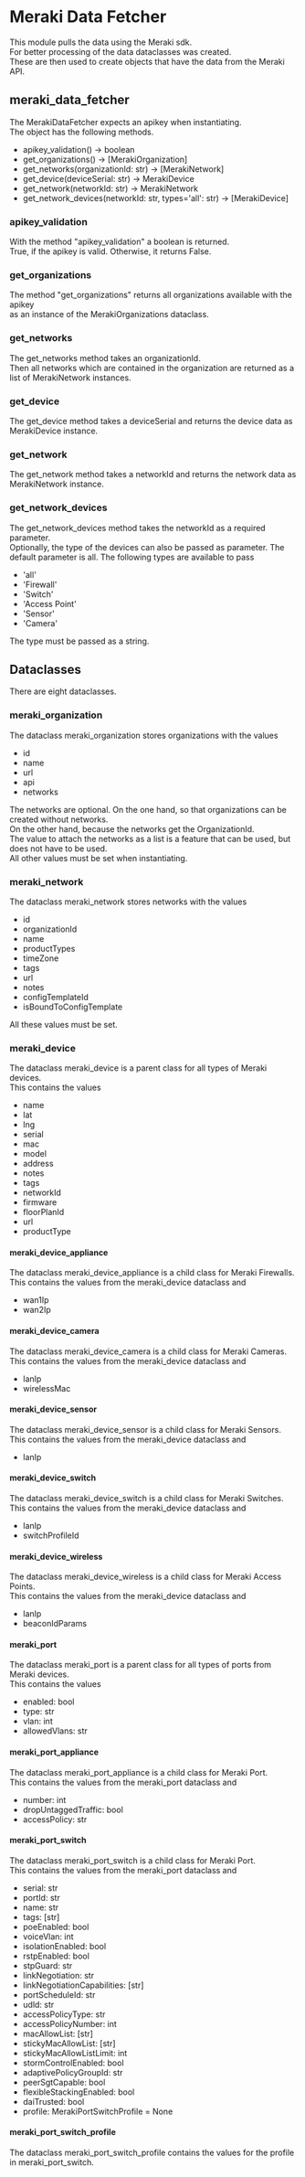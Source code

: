 # Meraki Data Fetcher

This module pulls the data using the Meraki sdk.   
For better processing of the data dataclasses was created.   
These are then used to create objects that have the data from the Meraki API.  


## meraki_data_fetcher

The MerakiDataFetcher expects an apikey when instantiating.  
The object has the following methods.  
- apikey_validation() -> boolean
- get_organizations() -> [MerakiOrganization]
- get_networks(organizationId: str) -> [MerakiNetwork]
- get_device(deviceSerial: str) -> MerakiDevice
- get_network(networkId: str) -> MerakiNetwork
- get_network_devices(networkId: str, types='all': str) -> [MerakiDevice]


### apikey_validation

With the method "apikey_validation" a boolean is returned.  
True, if the apikey is valid. Otherwise, it returns False.


### get_organizations

The method "get_organizations" returns all organizations available with the apikey  
as an instance of the MerakiOrganizations dataclass.


### get_networks

The get_networks method takes an organizationId.  
Then all networks which are contained in the organization are returned as a list of MerakiNetwork instances.  


### get_device

The get_device method takes a deviceSerial and returns the device data as MerakiDevice instance.


### get_network

The get_network method takes a networkId and returns the network data as MerakiNetwork instance.


### get_network_devices

The get_network_devices method takes the networkId as a required parameter.  
Optionally, the type of the devices can also be passed as parameter.
The default parameter is all.
The following types are available to pass
- 'all'
- 'Firewall'
- 'Switch'
- 'Access Point'
- 'Sensor'
- 'Camera'

The type must be passed as a string.

## Dataclasses

There are eight dataclasses.


### meraki_organization

The dataclass meraki_organization stores organizations with the values
- id
- name
- url
- api
- networks

The networks are optional.
On the one hand, so that organizations can be created without networks.  
On the other hand, because the networks get the OrganizationId.  
The value to attach the networks as a list is a feature that can be used, but does not have to be used.  
All other values must be set when instantiating.  


### meraki_network

The dataclass meraki_network stores networks with the values
- id
- organizationId
- name
- productTypes
- timeZone
- tags
- url
- notes
- configTemplateId
- isBoundToConfigTemplate

All these values must be set.


### meraki_device

The dataclass meraki_device is a parent class for all types of Meraki devices.  
This contains the values  
- name
- lat
- lng
- serial
- mac
- model
- address
- notes
- tags
- networkId
- firmware
- floorPlanId
- url
- productType


#### meraki_device_appliance

The dataclass meraki_device_appliance is a child class for Meraki Firewalls.  
This contains the values from the meraki_device dataclass and
- wan1Ip
- wan2Ip

#### meraki_device_camera

The dataclass meraki_device_camera is a child class for Meraki Cameras.  
This contains the values from the meraki_device dataclass and
- lanIp
- wirelessMac


#### meraki_device_sensor

The dataclass meraki_device_sensor is a child class for Meraki Sensors.  
This contains the values from the meraki_device dataclass and
- lanIp


#### meraki_device_switch

The dataclass meraki_device_switch is a child class for Meraki Switches.  
This contains the values from the meraki_device dataclass and
- lanIp
- switchProfileId

#### meraki_device_wireless

The dataclass meraki_device_wireless is a child class for Meraki Access Points.  
This contains the values from the meraki_device dataclass and
- lanIp
- beaconIdParams

#### meraki_port

The dataclass meraki_port is a parent class for all types of ports from Meraki devices.  
This contains the values  
- enabled: bool
- type: str
- vlan: int
- allowedVlans: str

#### meraki_port_appliance

The dataclass meraki_port_appliance is a child class for Meraki Port.  
This contains the values from the meraki_port dataclass and
- number: int
- dropUntaggedTraffic: bool
- accessPolicy: str

#### meraki_port_switch

The dataclass meraki_port_switch is a child class for Meraki Port.  
This contains the values from the meraki_port dataclass and
- serial: str
- portId: str
- name: str
- tags: [str]
- poeEnabled: bool
- voiceVlan: int
- isolationEnabled: bool
- rstpEnabled: bool
- stpGuard: str
- linkNegotiation: str
- linkNegotiationCapabilities: [str]
- portScheduleId: str
- udld: str
- accessPolicyType: str
- accessPolicyNumber: int
- macAllowList: [str]
- stickyMacAllowList: [str]
- stickyMacAllowListLimit: int
- stormControlEnabled: bool
- adaptivePolicyGroupId: str
- peerSgtCapable: bool
- flexibleStackingEnabled: bool
- daiTrusted: bool
- profile: MerakiPortSwitchProfile = None

#### meraki_port_switch_profile

The dataclass meraki_port_switch_profile contains the values for the profile in meraki_port_switch.
